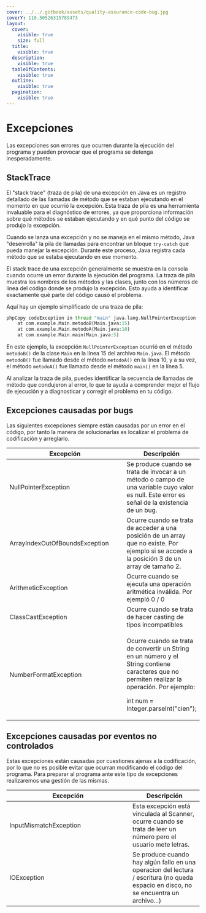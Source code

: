 ```yaml
---
cover: ../../.gitbook/assets/quality-assurance-code-bug.jpg
coverY: 110.50526315789473
layout:
  cover:
    visible: true
    size: full
  title:
    visible: true
  description:
    visible: true
  tableOfContents:
    visible: true
  outline:
    visible: true
  pagination:
    visible: true
---
```


# Excepciones

Las excepciones son errores que ocurren durante la ejecución del programa y pueden provocar que el programa se detenga inesperadamente.&#x20;

## StackTrace

El "stack trace" (traza de pila) de una excepción en Java es un registro detallado de las llamadas de método que se estaban ejecutando en el momento en que ocurrió la excepción. Esta traza de pila es una herramienta invaluable para el diagnóstico de errores, ya que proporciona información sobre qué métodos se estaban ejecutando y en qué punto del código se produjo la excepción.

Cuando se lanza una excepción y no se maneja en el mismo método, Java "desenrolla" la pila de llamadas para encontrar un bloque `try-catch` que pueda manejar la excepción. Durante este proceso, Java registra cada método que se estaba ejecutando en ese momento.

El stack trace de una excepción generalmente se muestra en la consola cuando ocurre un error durante la ejecución del programa. La traza de pila muestra los nombres de los métodos y las clases, junto con los números de línea del código donde se produjo la excepción. Esto ayuda a identificar exactamente qué parte del código causó el problema.

Aquí hay un ejemplo simplificado de una traza de pila:

```php
phpCopy codeException in thread "main" java.lang.NullPointerException
    at com.example.Main.metodoB(Main.java:15)
    at com.example.Main.metodoA(Main.java:10)
    at com.example.Main.main(Main.java:5)
```

En este ejemplo, la excepción `NullPointerException` ocurrió en el método `metodoB()` de la clase `Main` en la línea 15 del archivo `Main.java`. El método `metodoB()` fue llamado desde el método `metodoA()` en la línea 10, y a su vez, el método `metodoA()` fue llamado desde el método `main()` en la línea 5.

Al analizar la traza de pila, puedes identificar la secuencia de llamadas de método que condujeron al error, lo que te ayuda a comprender mejor el flujo de ejecución y a diagnosticar y corregir el problema en tu código.

## Excepciones causadas por bugs

Las siguientes excepciones siempre están causadas por un error en el código, por tanto la manera de solucionarlas es localizar el problema de codificación y arreglarlo.

<table data-full-width="true"><thead><tr><th width="305">Excepción</th><th>Descripción</th></tr></thead><tbody><tr><td>NullPointerException</td><td>Se produce cuando se trata de invocar a un método o campo de una variable cuyo valor es null. Este error es señal de la existencia de un bug.</td></tr><tr><td>ArrayIndexOutOfBoundsException</td><td>Ocurre cuando se trata de acceder a una posición de un array que no existe. Por ejemplo si se accede a la posición 3 de un array de tamaño 2.</td></tr><tr><td>ArithmeticException</td><td>Ocurre cuando se ejecuta una operación aritmética inválida. Por ejempló 0 / 0</td></tr><tr><td>ClassCastException</td><td>Ocurre cuando se trata de hacer casting de tipos incompatibles</td></tr><tr><td>NumberFormatException</td><td><p>Ocurre cuando se trata de convertir un String en un número y el String contiene caracteres que no permiten realizar la operación. Por ejemplo:</p><p>int num = Integer.parseInt("cien");</p></td></tr></tbody></table>

## Excepciones causadas por eventos no controlados

Estas excepciones están causadas por cuestiones ajenas a la codificación, por lo que no es posible evitar que ocurran modificando el código del programa. Para preparar al programa ante este tipo de excepciones realizaremos una gestión de las mismas.

<table data-full-width="true"><thead><tr><th width="305">Excepción</th><th>Descripción</th></tr></thead><tbody><tr><td>InputMismatchException</td><td>Esta excepción está vinculada al Scanner, ocurre cuando se trata de leer un número pero el usuario mete letras.</td></tr><tr><td>IOException</td><td>Se produce cuando hay algún fallo en una operacion del lectura / escritura (no queda espacio en disco, no se encuentra un archivo...)</td></tr></tbody></table>

